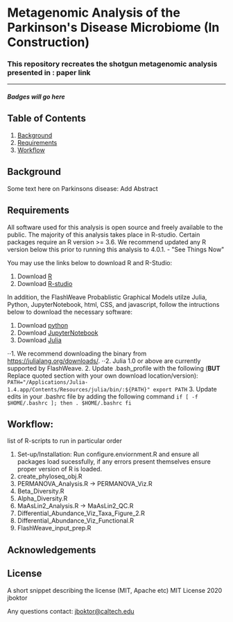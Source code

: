 # Metagenomic Analysis of the Parkinson's Disease Microbiome (In Construction)
### This repository recreates the shotgun metagenomic analysis presented in : paper link

***

##### Badges will go here

## Table of Contents
1. [Background](#Background)
2. [Requirements]("#Requirements")
3. [Workflow](#Workflow)

## Background
Some text here on Parkinsons disease: Add Abstract


## Requirements
All software used for this analysis is open source and freely available to the public. 
The majority of this analysis takes place in R-studio. Certain packages require an R version >= 3.6. 
We recommend updated any R version below this prior to running this analysis to 4.0.1. - "See Things Now"

You may use the links below to download R and R-Studio:

1. Download [R](https://www.r-project.org/) 
2. Download [R-studio](https://rstudio.com/products/rstudio/download/)

In addition, the FlashWeave Probablistic Graphical Models utilze Julia, Python, JupyterNotebook, 
html, CSS, and javascript, follow the intructions below to download the necessary software:

1. Download [python](https://www.python.org/downloads/)
2. Download [JupyterNotebook](https://jupyter.org/install)
3. Download [Julia](https://julialang.org/)

⋅⋅1. We recommend downloading the binary from https://julialang.org/downloads/. 
⋅⋅2. Julia 1.0 or above are currently supported by FlashWeave.
2. Update .bash_profile with the following (__BUT__ Replace quoted section with your own download location/version):
`PATH="/Applications/Julia-1.4.app/Contents/Resources/julia/bin/:${PATH}"
export PATH`
3. Update edits in your .bashrc file by adding the following command
`if [ -f $HOME/.bashrc ]; then
    . $HOME/.bashrc
fi`

## Workflow:
list of R-scripts to run in particular order

1. Set-up/Installation: Run configure.enviornment.R and ensure all packages load sucessfully, if any errors present themselves ensure proper version of R is loaded.
2. create_phyloseq_obj.R
2. PERMANOVA_Analysis.R -> PERMANOVA_Viz.R
3. Beta_Diversity.R
4. Alpha_Diversity.R
5. MaAsLin2_Analysis.R -> MaAsLin2_QC.R
6. Differential_Abundance_Viz_Taxa_Figure_2.R
7. Differential_Abundance_Viz_Functional.R
8. FlashWeave_input_prep.R

## Acknowledgements


## License
A short snippet describing the license (MIT, Apache etc)
MIT License 2020 jboktor

Any questions contact: jboktor@caltech.edu
